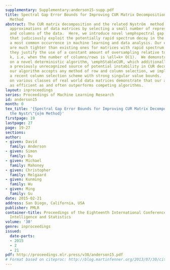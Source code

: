 ```yaml
---
supplementary: Supplementary:anderson15-supp.pdf
title: Spectral Gap Error Bounds for Improving CUR Matrix Decomposition and the Nyström
  Method
abstract: The CUR matrix decomposition and the related Nyström  method build low-rank
  approximations of data matrices by selecting a small number of representative rows
  and columns of the data.  Here, we introduce novel \emphspectral gap error bounds
  that judiciously exploit the potentially rapid spectrum decay in the input matrix,
  a most common occurrence in machine learning and data analysis. Our error bounds
  are much tighter than existing ones for matrices with rapid spectrum decay, and
  they justify the use of a constant amount of oversampling relative to the rank parameter
  k, i.e, when the number of columns/rows is \ell=k+ O(1).  We demonstrate our analysis
  on a novel deterministic algorithm, \emphStableCUR, which additionally eliminates
  a previously unrecognized source of potential instability in CUR decompositions.  While
  our algorithm accepts any method of row and column selection, we implement it with
  a recent column selection scheme with strong singular value bounds.  Empirical results
  on various classes of real world data matrices demonstrate that our algorithm is
  as efficient as and often outperforms competing algorithms.
layout: inproceedings
series: Proceedings of Machine Learning Research
id: anderson15
month: 0
tex_title: '{Spectral Gap Error Bounds for Improving CUR Matrix Decomposition and
  the Nystr\"{o}m Method}'
firstpage: 19
lastpage: 27
page: 19-27
sections: 
author:
- given: David
  family: Anderson
- given: Simon
  family: Du
- given: Michael
  family: Mahoney
- given: Christopher
  family: Melgaard
- given: Kunming
  family: Wu
- given: Ming
  family: Gu
date: 2015-02-21
address: San Diego, California, USA
publisher: PMLR
container-title: Proceedings of the Eighteenth International Conference on Artificial
  Intelligence and Statistics
volume: '38'
genre: inproceedings
issued:
  date-parts:
  - 2015
  - 2
  - 21
pdf: http://proceedings.mlr.press/v38/anderson15.pdf
# Format based on citeproc: http://blog.martinfenner.org/2013/07/30/citeproc-yaml-for-bibliographies/
---
```

